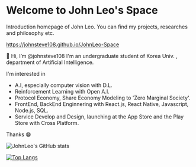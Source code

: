 # Welcome to John Leo's Space

Introduction homepage of John Leo. You can find my projects, researches and philosophy etc.

https://johnsteve108.github.io/JohnLeo-Space

👋 Hi, I’m @johnsteve108
I'm an undergraduate student of Korea Univ. , department of Artificial Intelligence.

I'm interested in 
- A.I, especially computer vision with D.L.
- Reinforcement Learning with Open A.I.
- Protocol Economy, Share Economy Modeling to 'Zero Marginal Society'.
- FrontEnd, BackEnd Enginnering with React.js, React Native, Javascript, Node.js, SQL.
- Service Develop and Design, launching at the App Store and the Play Store with Cross Platform.

Thanks 😁

<!---
johnsteve108/johnsteve108 is a ✨ special ✨ repository because its `README.md` (this file) appears on your GitHub profile.
You can click the Preview link to take a look at your changes.
--->

![JohnLeo's GitHub stats](https://github-readme-stats.vercel.app/api?username=johnsteve108&show_icons=true&theme=tokyonight)

[![Top Langs](https://github-readme-stats.vercel.app/api/top-langs/?username=johnsteve108&langs_count=8&theme=tokyonight)](https://github.com/johnsteve108/github-readme-stats)

